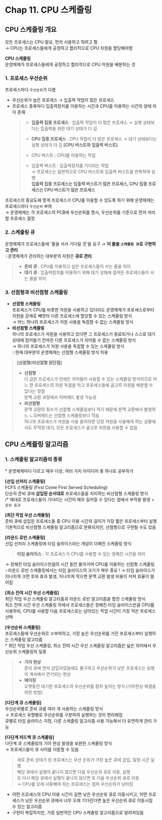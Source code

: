 # Chap 11. CPU 스케줄링

## CPU 스케줄링 개요

모든 프로세스는 CPU 필요, 먼저 사용하고 하려고 함  
→ CPU는 프로세스들에게 공정하고 합리적으로 CPU 자원을 할당해야함

**CPU 스케줄링**  
운영체제가 프로세스들에게 공정하고 합리적으로 CPU 자원을 배분하는 것

### 1. 프로세스 우선순위

프로세스마다 `우선순위`가 다름

- 우선순위가 높은 프로세스 → 입출력 작업이 많은 프로세스
- 프로세스 종류마다 입출력장치를 이용하는 시간과 CPU를 이용하는 시간의 양에 차이 존재
  > - **입출력 집중 프로세스** : 입출력 작업이 더 많은 프로세스
      → 실행 상태보다는 입출력을 위한 대기 상태가 더 김
  > - **CPU 집중 프로세스** : CPU 작업이 더 많은 프로세스
      → 대기 상태보다는 실행 상태가 더 김
  > **[CPU 버스트와 입출력 버스트]**
  >
  > - CPU 버스트 : CPU를 이용하는 작업
  > - 입출력 버스트 : 입출력장치를 기다리는 작업  
  >   → 프로세스는 일반적으로 CPU 버스트와 입출력 버스트를 반복하며 실행  
  >   **입출력 집중 프로세스는 입출력 버스트가 많은 프로세스, CPU 집중 프로세스는 CPU 버스트가 많은 프로세스**

프로세스의 중요도에 맞게 프로세스가 CPU를 이용할 수 있도록 하기 위해 운영체제는 프로세스마다 `우선순위` 부여  
→ 운영체제는 각 프로세스의 PCB에 우선순위를 명시, 우선순위를 기준으로 먼저 처리할 프로세스 결정

### 2. 스케줄링 큐

운영체제가 프로세스들에 '줄을 서서 기다릴 것'을 요구 → **이 줄을 `스케줄링 큐`로 구현하고 관리**  
💡운영체제가 관리하는 대부분의 자원은 **큐로 관리**

> - **준비 큐** : CPU를 이용하고 싶은 프로세스들이 서는 줄을 의미
> - **대기 큐** : 입출력장치를 이용하기 위해 대기 상태에 접어든 프로세스들이 서는 줄을 의미

### 3. 선점형과 비선점형 스케줄링

- **선점형 스케줄링**  
   프로세스가 CPU를 비롯한 자원을 사용하고 있더라도 운영체제가 프로세스로부터 자원을 강제로 빼앗아 다른 프로세스에 할당할 수 있는 스케줄링 방식  
   → 어느 하나의 프로세스가 자원 사용을 독점할 수 없는 스케줄링 방식
- **비선점형 스케줄링**  
   하나의 프로세스가 자원을 사용하고 있다면 그 프로세스가 종료되거나 스스로 대기 상태에 접어들기 전까진 다른 프로세스가 끼어들 수 없는 스케줄링 방식  
   → 하나의 프로세스가 자원 사용을 독점할 수 있는 스케줄링 방식  
  💡현재 대부분의 운영체제는 선점형 스케줄링 방식 차용

> **[선점형/비선점형 장단점]**
>
> - **선점형**  
>   더 급한 프로세스가 언제든 끼어들어 사용할 수 있는 스케줄링 방식이므로 어느 한 프로세스의 자원 독점을 막고 프로세스들에 골고루 자원을 배분할 수 있다는 장점  
>   문맥 교환 과정에서 어버헤드 발생 가능성
> - **비선점형**  
>   문맥 교환의 횟수가 선점형 스케줄링보다 적기 때문에 문맥 교환에서 발생하느 ㄴ오버헤드는 선점형 스케줄링보다 적음  
>   하나의 프로세스가 자원을 사용 중이라면 당장 자원을 사용해야 하는 상황에서도 무작정 대기, 모든 프로세스가 골고루 자원을 사용할 수 없음

## CPU 스케줄링 알고리즘

### 1. 스케줄링 알고리즘의 종류

\* 운영체제마다 다르고 매우 다양, 여러 가지 아이디어 중 하나로 공부하기

**[선입 선처리 스케줄링]**  
FCFS 스케줄링 (First Come First Served Scheduling)  
단순히 준비 큐에 **삽입된 순서대로** 프로세스들을 처리하는 비선점형 스케줄링 방식  
/\* 때대로 프로세스들이 기다리는 시간이 매우 길어질 수 있다는 점에서 부작용 발생 = `호위 효과`

**[최단 작업 우선 스케줄링]**  
준비 큐에 삽입된 프로세스들 중 CPU 이용 시간의 길이가 가장 짧은 프로세스부터 실행  
기본적으로 비선점형 스케줄링 알고리즘으로 분류되지만, 선점형으로 구현될 수도 있음

**[라운드 로빈 스케줄링]**  
선입 선처리 스케줄링에 타임 슬라이스라는 개념이 더해진 스케줄링 방식

> **타임 슬라이스** : 각 프로세스가 CPU를 사용할 수 있는 정해진 시간을 의미

→ 정해진 타임 슬라이스만큼의 시간 동안 돌아가며 CPU를 이용하는 선점형 스케줄링  
💡라운드 로빈 스케줄링에서는 타임 슬라이스의 크기가 매우 중요 !
→ 타임 슬라이스가 지나치게 크면 호위 효과 발생, 지나치게 작으면 문맥 교환 발생 비용이 커져 효율이 떨어짐

**[최소 잔여 시간 우선 스케줄링]**  
최단 작업 우선 스케줄링 알고리즘과 라운드 로빈 알고리즘을 합친 스케줄링 방식  
최소 잔여 시간 우선 스케줄링 하에서 프로세스들은 정해진 타임 슬라이스만큼 CPU를 사용하되, CPU를 사용할 다음 프로세스로는 남아있는 작업 시간이 가장 적은 프로세스 선택

**[우선순위 스케줄링]**  
프로세스들에 우선순위르 ㄹ부여하고, 가장 높은 우선순위를 가진 프로세스부터 실행하는 스케줄링 알고리즘  
\* 최단 작업 우선 스케줄링, 최소 잔여 시간 우선 스케줄링 알고리즘은 넓은 의미에서 우선순위 스케줄링의 일종

> - **기아 현상**  
>   준비 큐에 먼저 삽입되었음에도 불구하고 우선순위가 낮은 프로세스는 실행이 계속해서 연기되는 현상
> - **에이징**  
>   오랫동안 대기한 프로세스의 우선순위를 점차 높이는 방식 (기아현상 해결을 위한 방법)

**[다단계 큐 스케줄링]**  
우선순위별로 준비 큐를 여러 개 사용하는 스케줄링 방식  
→ 프로세스 유형별로 우선순위를 구분하여 실행하는 것이 편리해짐  
큐별로 타임 슬라이스 지정, 다른 스케줄링 알고리즘 사용 가능해서 더 유연하게 관리 가능

**[다단계 피드백 큐 스케줄링]**  
다단계 큐 스케줄링의 기아 현상 발생을 보완한 스케줄링 방식  
→ 프로세스들이 큐 사이를 이동할 수 있음

> 새로 준비 상태가 된 프로세스는 우선 순위가 가장 높은 큐에 삽입, 일정 시간 실행  
> 해당 큐에서 실행이 끝나지 않으면 다음 우선순위 큐로 이동, 실행  
> 또 다시 해당 큐에서 실행이 끝나지 않으면 또 다음 우선순위 큐로 이동  
> → CPU를 오래 사용해야 하는 프로세스는 점차 우선순위가 낮아짐

- 어떤 프로세스의 CPU 이용 시간이 길면 낮은 우선순위 큐로 이동시키고, 어떤 프로세스가 낮은 우선순위 큐에서 너무 오래 기다린다면 높은 우선순위 큐로 이동시킬 수 있는 알고리즘
- 구현이 복잡하지만, 가장 일반적인 CPU 스케줄링 알고리즘으로 알려져있음
